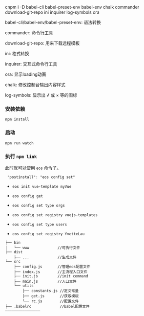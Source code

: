 cnpm i -D babel-cli babel-preset-env babel-env chalk commander download-git-repo ini inquirer log-symbols ora

babel-cli/babel-env/babel-preset-env: 语法转换

commander: 命令行工具

download-git-repo: 用来下载远程模板

ini: 格式转换

inquirer: 交互式命令行工具

ora: 显示loading动画

chalk: 修改控制台输出内容样式

log-symbols: 显示出 √ 或 × 等的图标


### 安装依赖

`npm install`

### 启动

`npm run watch`

### 执行 `npm link`

此时就可以使用 `eos` 命令了。

  ` "postinstall": "eos config set"`
  
- `eos init vue-template myVue`
- `eos config get`
- `eos config set type orgs`
- `eos config set registry vuejs-templates`

- `eos config set type users`
- `eos config set registry YvetteLau`

```
├── bin
│   └── www             //可执行文件
├── dist
    ├── ...             //生成文件
└── src
    ├── config.js       //管理eos配置文件
    ├── index.js        //主流程入口文件
    ├── init.js         //init command
    ├── main.js         //入口文件
    └── utils
        ├── constants.js //定义常量
        ├── get.js       //获取模板
        └── rc.js        //配置文件
├── .babelrc             //babel配置文件
————————————————

```
